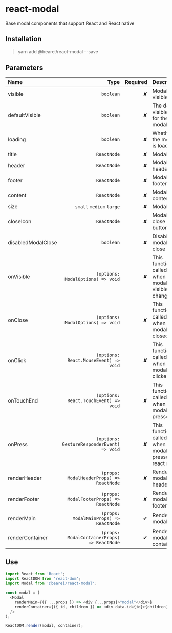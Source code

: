 # react-modal

Base modal components that support React and React native

## Installation

> yarn add @bearei/react-modal --save

## Parameters

| Name | Type | Required | Description |
| :-- | --: | --: | :-- |
| visible | `boolean` | ✘ | Modal visible state |
| defaultVisible | `boolean` | ✘ | The default visible state for the modal |
| loading | `boolean` | ✘ | Whether the modal is loading |
| title | `ReactNode` | ✘ | Modal title |
| header | `ReactNode` | ✘ | Modal header |
| footer | `ReactNode` | ✘ | Modal footer |
| content | `ReactNode` | ✘ | Modal content |
| size | `small` `medium` `large` | ✘ | Modal size |
| closeIcon | `ReactNode` | ✘ | Modal close button icon |
| disabledModalClose | `boolean` | ✘ | Disable modal layer close |
| onVisible | `(options: ModalOptions) => void` | ✘ | This function is called when the modal visible state changes |
| onClose | `(options: ModalOptions) => void` | ✘ | This function is called when the modal is closed |
| onClick | `(options: React.MouseEvent) => void` | ✘ | This function is called when modal is clicked |
| onTouchEnd | `(options: React.TouchEvent) => void` | ✘ | This function is called when the modal is pressed |
| onPress | `(options: GestureResponderEvent) => void` | ✘ | This function is called when the modal is pressed -- react native |
| renderHeader | `(props: ModalHeaderProps) => ReactNode` | ✘ | Render the modal header |
| renderFooter | `(props: ModalFooterProps) => ReactNode` | ✘ | Render the modal footer |
| renderMain | `(props: ModalMainProps) => ReactNode` | ✔ | Render the modal main |
| renderContainer | `(props: ModalContainerProps) => ReactNode` | ✔ | Render the modal container |

## Use

```typescript
import React from 'React';
import ReactDOM from 'react-dom';
import Modal from '@bearei/react-modal';

const modal = (
  <Modal
    renderMain={({ ...props }) => <div {...props}>"modal"</div>}
    renderContainer={({ id, children }) => <div data-id={id}>{children}</div>}
  />
);

ReactDOM.render(modal, container);
```

